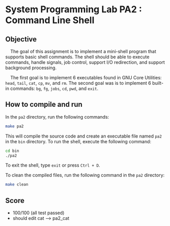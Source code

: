# System Programming Lab PA2 : Command Line Shell

## Objective

&nbsp; &nbsp; The goal of this assignment is to implement a mini-shell program that supports basic shell commands. The shell should be able to execute commands, handle signals, job control, support I/O redirection, and support background processing. 

&nbsp; &nbsp; The first goal is to implement 6 executables found in GNU Core Utilities: `head`, `tail`, `cat`, `cp`, `mv`, and `rm`. The second goal was is to implement 6 built-in commands: `bg`, `fg`, `jobs`, `cd`, `pwd`, and `exit`. 

## How to compile and run

In the `pa2` directory, run the following commands:
```bash
make pa2
```
This will compile the source code and create an executable file named `pa2` in the `bin` directory. To run the shell, execute the following command:
```bash
cd bin
./pa2
```
To exit the shell, type `exit` or press `Ctrl + D`.

To clean the compiled files, run the following command in the `pa2` directory:
```bash
make clean
```

## Score

- 100/100 (all test passed)
- should edit cat --> pa2_cat
